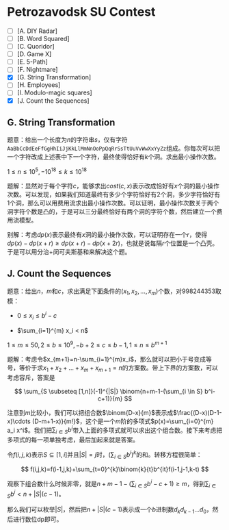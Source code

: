 # Petrozavodsk SU Contest

- [ ] [A. DIY Radar]
- [ ] [B. Word Squared]
- [ ] [C. Quoridor]
- [ ] [D. Game X]
- [ ] [E. 5-Path]
- [ ] [F. Nightmare]
- [x] [G. String Transformation]
- [ ] [H. Employees]
- [ ] [I. Modulo-magic squares]
- [x] [J. Count the Sequences]

## G. String Transformation

题意：给出一个长度为$n$的字符串$s$，仅有字符`AaBbCcDdEeFfGgHhIiJjKkLlMmNnOoPpQqRrSsTtUuVvWwXxYyZz`组成。你每次可以把一个字符改成上述表中下一个字符，最终使得恰好有$k$个洞。求出最小操作次数。

$1 \le n \le 10^5, -10^{18} \le k \le 10^{18}$

题解：显然对于每个字符$c$，能够求出$cost(c,x)$表示改成恰好有$x$个洞的最小操作次数。可以发现，如果我们知道最终有多少个字符恰好有$2$个洞，多少字符恰好有$1$个洞，那么可以用费用流求出最小操作次数。可以证明，最小操作次数关于两个洞字符个数是凸的，于是可以三分最终恰好有两个洞的字符个数，然后建立一个费用流模型。

别解：考虑$dp(x)$表示最终有$x$洞的最小操作次数，可以证明存在一个$r$，使得$dp(x)-dp(x+r) \ge dp(x+r) - dp(x+2r)$，也就是说每隔$r$个位置是一个凸壳。于是可以用分治+闵可夫斯基和来解决这个题。

## J. Count the Sequences

题意：给出$n$，$m$和$c$，求出满足下面条件的$(x_1,x_2,\dots,x_m)$个数，对$998244353$取模：

+ $0 \le x_i \le b^i - c$

+ $\sum_{i=1}^{m} x_i < n$

$1 \le m \le 50, 2 \le b \le 10^9, -b+2 \le c \le b - 1, 1 \le n \le b^{m+1}$

题解：考虑令$x_{m+1}=n-\sum_{i=1}^{m}x_i$，那么就可以把小于号变成等号，等价于求$x_1+x_2+\dots+x_m+x_{m+1}=n$的方案数。带上下界的方案数，可以考虑容斥，答案是

$$
\sum_{S \subseteq [1,n]}(-1)^{|S|} \binom{n+m-1-(\sum_{i \in S} b^i-c+1)}{m}
$$

注意到$m$比较小，我们可以把组合数$\binom{D-x}{m}$表示成$\frac{(D-x)(D-1-x)\cdots (D-m+1-x)}{m!}$，这个是一个$m$阶的多项式$p(x)=\sum_{i=0}^{m} a_i x^i$。我们把$\sum_{i \in S}b^i$带入上面的多项式就可以求出这个组合数。接下来考虑把多项式的每一项单独考虑，最后加起来就是答案。

令$f(i,j,k)$表示$S \subseteq [1,i]$并且$|S|=j$时，$(\sum_{i \in S}b^i)^k$的和。转移方程很简单：

$$
f(i,j,k)=f(i-1,j,k)+\sum_{t=0}^{k}\binom{k}{t}b^{it}f(i-1,j-1,k-t)
$$

观察下组合数什么时候非零，就是$n+m-1-(\sum_{i \in S} b^i-c+1) \ge m$，得到$\sum_{i \in S} b^i < n+|S|(c-1)$。

那么我们可以枚举$|S|$，然后把$n+|S|(c-1)$表示成一个$b$进制数$d_{k}d_{k-1}\dots d_0$，然后进行数位dp即可。
